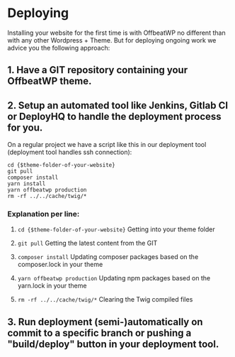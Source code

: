 # Deploying

Installing your website for the first time is with OffbeatWP no different than with any other Wordpress + Theme. But for deploying ongoing work we advice you the following approach:

## 1. Have a GIT repository containing your OffbeatWP theme.

## 2. Setup an automated tool like Jenkins, Gitlab CI or DeployHQ to handle the deployment process for you.

On a regular project we have a script like this in our deployment tool (deployment tool handles ssh connection):

```
cd {$theme-folder-of-your-website}
git pull
composer install
yarn install
yarn offbeatwp production
rm -rf ../../cache/twig/*
```

### Explanation per line:
1. `cd {$theme-folder-of-your-website}`
Getting into your theme folder

2. `git pull`
Getting the latest content from the GIT

3. `composer install`
Updating composer packages based on the composer.lock in your theme

4. `yarn offbeatwp production`
Updating npm packages based on the yarn.lock in your theme

5. `rm -rf ../../cache/twig/*`
Clearing the Twig compiled files  

## 3. Run deployment (semi-)automatically on commit to a specific branch or pushing a "build/deploy" button in your deployment tool.

